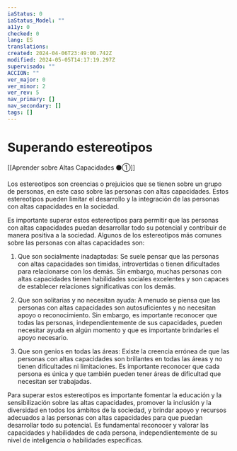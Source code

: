 ```yaml
---
iaStatus: 0
iaStatus_Model: ""
a11y: 0
checked: 0
lang: ES
translations: 
created: 2024-04-06T23:49:00.742Z
modified: 2024-05-05T14:17:19.297Z
supervisado: ""
ACCION: ""
ver_major: 0
ver_minor: 2
ver_rev: 5
nav_primary: []
nav_secondary: []
tags: []
---
```

# Superando estereotipos

[[Aprender sobre Altas Capacidades ⚫①]]

Los estereotipos son creencias o prejuicios que se tienen sobre un grupo de personas, en este caso sobre las personas con altas capacidades. Estos estereotipos pueden limitar el desarrollo y la integración de las personas con altas capacidades en la sociedad.

Es importante superar estos estereotipos para permitir que las personas con altas capacidades puedan desarrollar todo su potencial y contribuir de manera positiva a la sociedad. Algunos de los estereotipos más comunes sobre las personas con altas capacidades son:

1. Que son socialmente inadaptadas: Se suele pensar que las personas con altas capacidades son tímidas, introvertidas o tienen dificultades para relacionarse con los demás. Sin embargo, muchas personas con altas capacidades tienen habilidades sociales excelentes y son capaces de establecer relaciones significativas con los demás.

2. Que son solitarias y no necesitan ayuda: A menudo se piensa que las personas con altas capacidades son autosuficientes y no necesitan apoyo o reconocimiento. Sin embargo, es importante reconocer que todas las personas, independientemente de sus capacidades, pueden necesitar ayuda en algún momento y que es importante brindarles el apoyo necesario.

3. Que son genios en todas las áreas: Existe la creencia errónea de que las personas con altas capacidades son brillantes en todas las áreas y no tienen dificultades ni limitaciones. Es importante reconocer que cada persona es única y que también pueden tener áreas de dificultad que necesitan ser trabajadas.

Para superar estos estereotipos es importante fomentar la educación y la sensibilización sobre las altas capacidades, promover la inclusión y la diversidad en todos los ámbitos de la sociedad, y brindar apoyo y recursos adecuados a las personas con altas capacidades para que puedan desarrollar todo su potencial. Es fundamental reconocer y valorar las capacidades y habilidades de cada persona, independientemente de su nivel de inteligencia o habilidades específicas.
